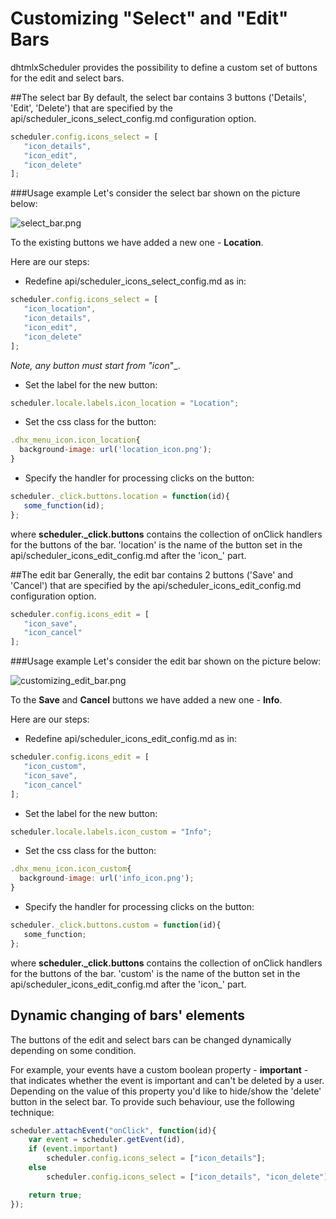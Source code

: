 Customizing "Select" and "Edit" Bars
==============

dhtmlxScheduler provides the possibility to define a custom set of buttons for the edit and select bars. 

##The select bar
By default, the select bar contains 3 buttons ('Details', 'Edit', 'Delete') that are specified by the api/scheduler_icons_select_config.md configuration option.


~~~js
scheduler.config.icons_select = [
   "icon_details",
   "icon_edit",
   "icon_delete"
];

~~~


###Usage example
Let's consider the select bar shown on the picture below:
  
   
  
  

![select_bar.png](select_bar.png)

To the existing buttons we have added a new one - **Location**.

Here are our steps:



-  Redefine api/scheduler_icons_select_config.md as in:
  
   
  
   
~~~js
scheduler.config.icons_select = [
   "icon_location",
   "icon_details",
   "icon_edit",
   "icon_delete"
];

~~~
 _Note, any button must start from "icon_"_. 


-  Set the label for the new button:
  
   
  
   
~~~js
scheduler.locale.labels.icon_location = "Location";

~~~



-  Set the css class for the button:
  
   
  
   
~~~js
.dhx_menu_icon.icon_location{
  background-image: url('location_icon.png');  
} 
~~~



-  Specify the handler for processing clicks on the button:
  
   
  
   
~~~js
scheduler._click.buttons.location = function(id){
   some_function(id);
};

~~~
 where **scheduler._click.buttons** contains the collection of onClick handlers for the buttons of the bar. 'location' is the name of the button set in the api/scheduler_icons_edit_config.md after the 'icon_' part.

##The edit bar
Generally, the edit bar contains 2 buttons ('Save' and 'Cancel') that are specified by the api/scheduler_icons_edit_config.md configuration option.


~~~js
scheduler.config.icons_edit = [
   "icon_save",
   "icon_cancel"
];

~~~


###Usage example
Let's consider the edit bar shown on the picture below:
  
   
  
  
![customizing_edit_bar.png](customizing_edit_bar.png)


To the **Save** and **Cancel** buttons we have added a new one - **Info**.

Here are our steps:



-  Redefine api/scheduler_icons_edit_config.md as in:
  
   
  
   
~~~js
scheduler.config.icons_edit = [
   "icon_custom",
   "icon_save",
   "icon_cancel"
];

~~~



-  Set the label for the new button:
  
   
  
   
~~~js
scheduler.locale.labels.icon_custom = "Info";

~~~



-  Set the css class for the button:
  
   
  
   
~~~js
.dhx_menu_icon.icon_custom{
  background-image: url('info_icon.png');  
} 
~~~



-  Specify the handler for processing clicks on the button:
  
   
  
   
~~~js
scheduler._click.buttons.custom = function(id){
   some_function;
};

~~~
 where **scheduler._click.buttons** contains the collection of onClick handlers for the buttons of the bar. 'custom' is the name of the button set in the api/scheduler_icons_edit_config.md after the 'icon_' part.
 

Dynamic changing of bars' elements
------------------------------------------
The buttons of the edit and select bars can be changed dynamically depending on some condition. 

For example, your events have a custom boolean property - **important** - that indicates whether the event is important and can't be deleted by a user.
Depending on the value of this property you'd like to hide/show the 'delete' button in the select bar. To provide such behaviour, use the following technique:

~~~js
scheduler.attachEvent("onClick", function(id){
    var event = scheduler.getEvent(id),
    if (event.important)
    	scheduler.config.icons_select = ["icon_details"];
    else
    	scheduler.config.icons_select = ["icon_details", "icon_delete"];

    return true;
});
~~~

